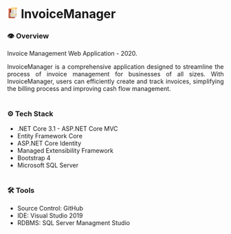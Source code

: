 # <img src="invoicemanager.png" width="25"/> InvoiceManager

### **👁️ Overview**
Invoice Management Web Application - 2020.

<p align="justify">
    InvoiceManager is a comprehensive application designed to streamline the process of invoice management for businesses of all sizes. With InvoiceManager, users can efficiently create and track invoices, simplifying the billing process and improving cash flow management.
</p>

#

### **⚙️ Tech Stack**
- .NET Core 3.1 - ASP.NET Core MVC
- Entity Framework Core
- ASP.NET Core Identity
- Managed Extensibility Framework
- Bootstrap 4
- Microsoft SQL Server

#

### **🛠️ Tools**
- Source Control: GitHub
- IDE: Visual Studio 2019
- RDBMS: SQL Server Managment Studio